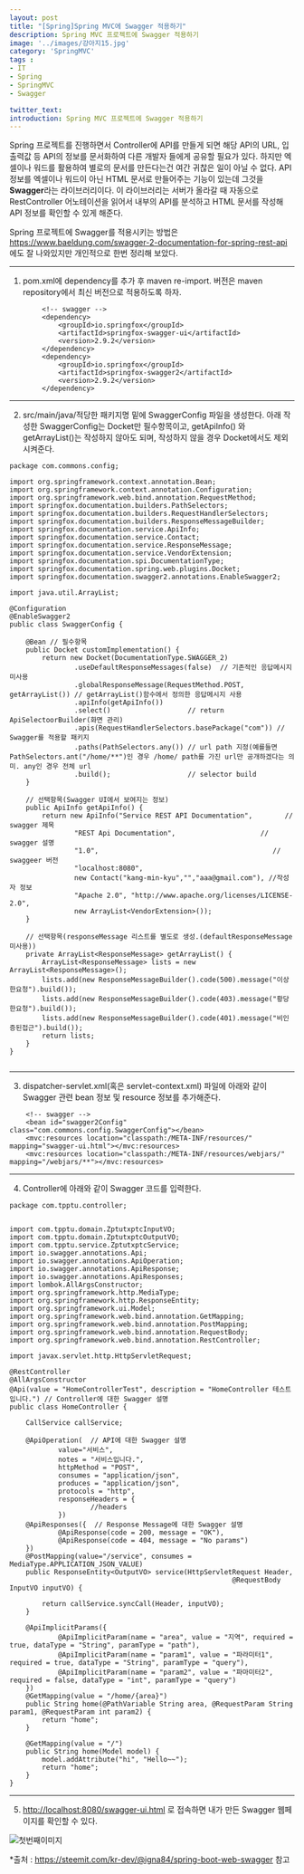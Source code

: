 ```yaml
---
layout: post
title: "[Spring]Spring MVC에 Swagger 적용하기"
description: Spring MVC 프로젝트에 Swagger 적용하기
image: '../images/강아지15.jpg'
category: 'SpringMVC'
tags : 
- IT
- Spring
- SpringMVC
- Swagger

twitter_text: 
introduction: Spring MVC 프로젝트에 Swagger 적용하기
---
```


Spring 프로젝트를 진행하면서 Controller에 API를 만들게 되면 해당 API의 URL, 입출력값 등 API의 정보를 문서화하여 다른 개발자 들에게 공유할 필요가 있다. 하지만 엑셀이나 워드를 활용하여 별로의 문서를 만든다는건 여간 귀찮은 일이 아닐 수 없다. 
API 정보를 엑셀이나 워드이 아닌 HTML 문서로 만들어주는 기능이 있는데 그것을 **Swagger**라는 라이브러리이다.
이 라이브러리는 서버가 올라갈 때 자동으로 RestController 어노테이션을 읽어서 내부의 API를 분석하고 HTML 문서를 작성해 API 정보를 확인할 수 있게 해준다. 



Spring 프로젝트에 Swagger를 적용시키는 방법은 <https://www.baeldung.com/swagger-2-documentation-for-spring-rest-api>에도 잘 나와있지만 개인적으로 한번 정리해 보았다.


_ _ _


1) pom.xml에 dependency를 추가 후 maven re-import. 버전은 maven repository에서 최신 버전으로 적용하도록 하자.
```
        <!-- swagger -->
        <dependency>
            <groupId>io.springfox</groupId>
            <artifactId>springfox-swagger-ui</artifactId>
            <version>2.9.2</version>
        </dependency>
        <dependency>
            <groupId>io.springfox</groupId>
            <artifactId>springfox-swagger2</artifactId>
            <version>2.9.2</version>
        </dependency>
```








_ _ _


2) src/main/java/적당한 패키지명 밑에 SwaggerConfig 파일을 생성한다. 아래 작성한 SwaggerConfig는 Docket만 필수항목이고, getApiInfo() 와 getArrayList()는 작성하지 않아도 되며, 작성하지 않을 경우 Docket에서도 제외시켜준다. 

```
package com.commons.config;

import org.springframework.context.annotation.Bean;
import org.springframework.context.annotation.Configuration;
import org.springframework.web.bind.annotation.RequestMethod;
import springfox.documentation.builders.PathSelectors;
import springfox.documentation.builders.RequestHandlerSelectors;
import springfox.documentation.builders.ResponseMessageBuilder;
import springfox.documentation.service.ApiInfo;
import springfox.documentation.service.Contact;
import springfox.documentation.service.ResponseMessage;
import springfox.documentation.service.VendorExtension;
import springfox.documentation.spi.DocumentationType;
import springfox.documentation.spring.web.plugins.Docket;
import springfox.documentation.swagger2.annotations.EnableSwagger2;

import java.util.ArrayList;

@Configuration
@EnableSwagger2
public class SwaggerConfig {

    @Bean // 필수항목
    public Docket customImplementation() {
        return new Docket(DocumentationType.SWAGGER_2)
                .useDefaultResponseMessages(false)  // 기존적인 응답메시지 미사용
                .globalResponseMessage(RequestMethod.POST, getArrayList()) // getArrayList()함수에서 정의한 응답메시지 사용
                .apiInfo(getApiInfo())
                .select()                   // return ApiSelectoorBuilder(화면 관리)
                .apis(RequestHandlerSelectors.basePackage("com")) // Swagger를 적용할 패키지
                .paths(PathSelectors.any()) // url path 지정(예를들면 PathSelectors.ant("/home/**")인 경우 /home/ path를 가진 url만 공개하겠다는 의미. any인 경우 전체 url
                .build();                   // selector build
    }

    // 선택항목(Swagger UI에서 보여지는 정보)
    public ApiInfo getApiInfo() {
        return new ApiInfo("Service REST API Documentation",        // swagger 제목
                "REST Api Documentation",                     // swagger 설명
                "1.0",                                           // swaggeer 버전
                "localhost:8080",
                new Contact("kang-min-kyu","","aaa@gmail.com"), //작성자 정보
                "Apache 2.0", "http://www.apache.org/licenses/LICENSE-2.0",
                new ArrayList<VendorExtension>());
    }

    // 선택항목(responseMessage 리스트를 별도로 생성.(defaultResponseMessage 미사용))
    private ArrayList<ResponseMessage> getArrayList() {
        ArrayList<ResponseMessage> lists = new ArrayList<ResponseMessage>();
        lists.add(new ResponseMessageBuilder().code(500).message("이상한요청").build());
        lists.add(new ResponseMessageBuilder().code(403).message("황당한요청").build());
        lists.add(new ResponseMessageBuilder().code(401).message("비인증된접근").build());
        return lists;
    }
}


```








_ _ _


3) dispatcher-servlet.xml(혹은 servlet-context.xml) 파일에 아래와 같이 Swagger 관련 bean 정보 및 resource 정보를 추가해준다.


```
    <!-- swagger -->
    <bean id="swagger2Config" class="com.commons.config.SwaggerConfig"></bean>
    <mvc:resources location="classpath:/META-INF/resources/" mapping="swagger-ui.html"></mvc:resources>
    <mvc:resources location="classpath:/META-INF/resources/webjars/"  mapping="/webjars/**"></mvc:resources>
```






_ _ _


4) Controller에 아래와 같이 Swagger 코드를 입력한다.

```
package com.tpptu.controller;


import com.tpptu.domain.ZptutxptcInputVO;
import com.tpptu.domain.ZptutxptcOutputVO;
import com.tpptu.service.ZptutxptcService;
import io.swagger.annotations.Api;
import io.swagger.annotations.ApiOperation;
import io.swagger.annotations.ApiResponse;
import io.swagger.annotations.ApiResponses;
import lombok.AllArgsConstructor;
import org.springframework.http.MediaType;
import org.springframework.http.ResponseEntity;
import org.springframework.ui.Model;
import org.springframework.web.bind.annotation.GetMapping;
import org.springframework.web.bind.annotation.PostMapping;
import org.springframework.web.bind.annotation.RequestBody;
import org.springframework.web.bind.annotation.RestController;

import javax.servlet.http.HttpServletRequest;

@RestController
@AllArgsConstructor
@Api(value = "HomeControllerTest", description = "HomeController 테스트입니다.") // Controller에 대한 Swagger 설명
public class HomeController {

    CallService callService;

    @ApiOperation(  // API에 대한 Swagger 설명
            value="서비스",
            notes = "서비스입니다.",
            httpMethod = "POST",
            consumes = "application/json",
            produces = "application/json",
            protocols = "http",
            responseHeaders = {
                    //headers
            })
    @ApiResponses({  // Response Message에 대한 Swagger 설명
            @ApiResponse(code = 200, message = "OK"),
            @ApiResponse(code = 404, message = "No params")
    })
    @PostMapping(value="/service", consumes = MediaType.APPLICATION_JSON_VALUE)
    public ResponseEntity<OutputVO> service(HttpServletRequest Header,
                                                       @RequestBody InputVO inputVO) {

        return callService.syncCall(Header, inputVO);
    }

    @ApiImplicitParams({
            @ApiImplicitParam(name = "area", value = "지역", required = true, dataType = "String", paramType = "path"),
            @ApiImplicitParam(name = "param1", value = "파라미터1", required = true, dataType = "String", paramType = "query"),
            @ApiImplicitParam(name = "param2", value = "파마미터2", required = false, dataType = "int", paramType = "query")
    })
    @GetMapping(value = "/home/{area}")
    public String home(@PathVariable String area, @RequestParam String param1, @RequestParam int param2) {
        return "home";
    }
    
    @GetMapping(value = "/")
    public String home(Model model) {
        model.addAttribute("hi", "Hello~~");
        return "home";
    }
}

```




_ _ _


5) <http://localhost:8080/swagger-ui.html> 로 접속하면 내가 만든 Swagger 웹페이지를 확인할 수 있다.

![첫번째이미지](../images/swagger_20181226_1.jpg)



*출처 : <https://steemit.com/kr-dev/@igna84/spring-boot-web-swagger> 참고
